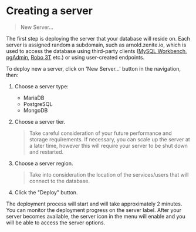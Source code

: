 # Creating a server

> New Server...

The first step is deploying the server that your database will reside on. Each server is assigned random a subdomain, such as arnold.zenite.io, which is used to access the database using third-party clients ([MySQL Workbench](https://www.mysql.com/products/workbench/), [pgAdmin](https://www.pgadmin.org/), [Robo 3T](https://robomongo.org/) etc.) or using user-created endpoints.

To deploy new a server, click on 'New Server...' button in the navigation, then:

1. Choose a server type:
   * MariaDB
   * PostgreSQL
   * MongoDB
  
2. Choose a server tier.

   > Take careful consideration of your future performance and storage requirements. If necessary, you can scale up the server at a later time, however this will require your server to be shut down and restarted.

3. Choose a server region.

   > Take into consideration the location of the services/users that will connect to the database.

4. Click the "Deploy" button.

The deployment process will start and will take approximately 2 minutes. You can monitor the deployment progress on the server label. After your server becomes available, the server icon in the menu will enable and you will be able to access the server options.
